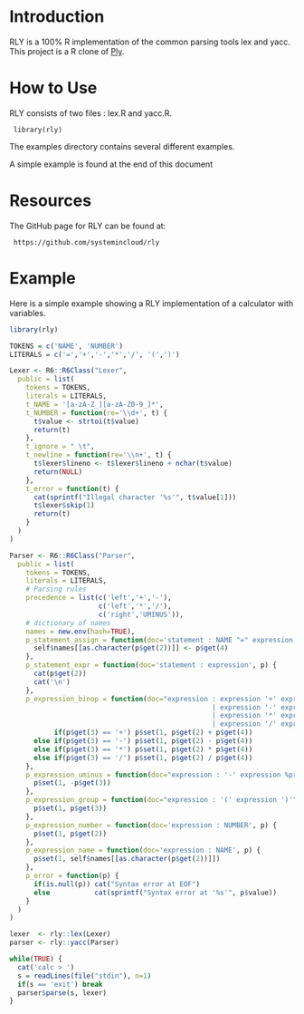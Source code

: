 Introduction
============

RLY is a 100% R implementation of the common parsing tools lex and yacc. This project is a R clone of [Ply](https://github.com/dabeaz/ply).

How to Use
==========

RLY consists of two files : lex.R and yacc.R.

     library(rly)

The examples directory contains several different examples.

A simple example is found at the end of this document


Resources
=========
The GitHub page for RLY can be found at:

     https://github.com/systemincloud/rly


Example
=======

Here is a simple example showing a RLY implementation of a calculator with variables.

```R
library(rly)

TOKENS = c('NAME', 'NUMBER')
LITERALS = c('=','+','-','*','/', '(',')')

Lexer <- R6::R6Class("Lexer",
  public = list(
    tokens = TOKENS,
    literals = LITERALS,
    t_NAME = '[a-zA-Z_][a-zA-Z0-9_]*',
    t_NUMBER = function(re='\\d+', t) {
      t$value <- strtoi(t$value)
      return(t)
    },
    t_ignore = " \t",
    t_newline = function(re='\\n+', t) {
      t$lexer$lineno <- t$lexer$lineno + nchar(t$value)
      return(NULL)
    },
    t_error = function(t) {
      cat(sprintf("Illegal character '%s'", t$value[1]))
      t$lexer$skip(1)
      return(t)
    }
  )
)

Parser <- R6::R6Class("Parser",
  public = list(
    tokens = TOKENS,
    literals = LITERALS,
    # Parsing rules
    precedence = list(c('left','+','-'),
                      c('left','*','/'),
                      c('right','UMINUS')),
    # dictionary of names
    names = new.env(hash=TRUE),
    p_statement_assign = function(doc='statement : NAME "=" expression', p) {
      self$names[[as.character(p$get(2))]] <- p$get(4)
    },
    p_statement_expr = function(doc='statement : expression', p) {
      cat(p$get(2))
      cat('\n')
    },
    p_expression_binop = function(doc="expression : expression '+' expression
                                                  | expression '-' expression
                                                  | expression '*' expression
                                                  | expression '/' expression", p) {
           if(p$get(3) == '+') p$set(1, p$get(2) + p$get(4))
      else if(p$get(3) == '-') p$set(1, p$get(2) - p$get(4))
      else if(p$get(3) == '*') p$set(1, p$get(2) * p$get(4))
      else if(p$get(3) == '/') p$set(1, p$get(2) / p$get(4))
    },
    p_expression_uminus = function(doc="expression : '-' expression %prec UMINUS", p) {
      p$set(1, -p$get(3))
    },
    p_expression_group = function(doc="expression : '(' expression ')'", p) {
      p$set(1, p$get(3))
    },
    p_expression_number = function(doc='expression : NUMBER', p) {
      p$set(1, p$get(2))
    },
    p_expression_name = function(doc='expression : NAME', p) {
      p$set(1, self$names[[as.character(p$get(2))]])
    },
    p_error = function(p) {
      if(is.null(p)) cat("Syntax error at EOF")
      else           cat(sprintf("Syntax error at '%s'", p$value))
    }
  )
)

lexer  <- rly::lex(Lexer)
parser <- rly::yacc(Parser)

while(TRUE) {
  cat('calc > ')
  s = readLines(file("stdin"), n=1)
  if(s == 'exit') break
  parser$parse(s, lexer)
}
```